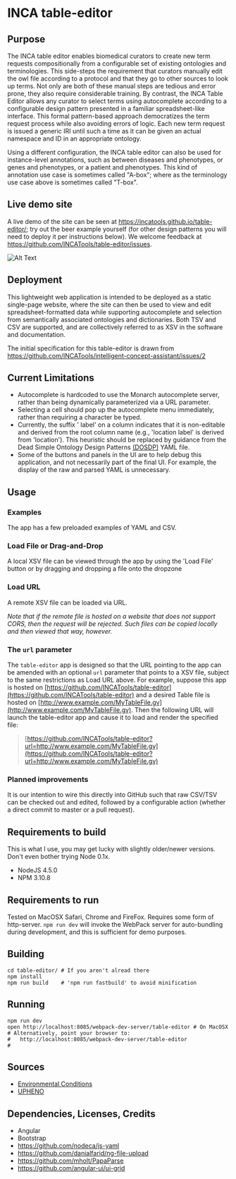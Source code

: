 # INCA table-editor

## Purpose
The INCA table editor enables biomedical curators to create new term requests compositionally from a configurable set of existing ontologies and terminologies. This side-steps the requirement that curators manually edit the owl file according to a protocol and that they go to other sources to look up terms. Not only are both of these manual steps are tedious and error prone, they also require considerable training. By contrast, the INCA Table Editor allows any curator to select terms using autocomplete according to a configurable design pattern presented in a familiar spreadsheet-like interface. This formal pattern-based approach democratizes the term request process while also avoiding errors of logic. Each new term request is issued a generic IRI until such a time as it can be given an actual namespace and ID in an appropriate ontology.

Using a different configuration, the INCA table editor can also be used for instance-level annotations, such as between diseases and phenotypes, or genes and phenotypes, or a patient and phenotypes. This kind of annotation use case is sometimes called "A-box"; where as the terminology use case above is sometimes called "T-box".

## Live demo site

A live demo of the site can be seen at https://incatools.github.io/table-editor/; try out the beer example yourself (for other design patterns you will need to deploy it per instructions below). We welcome feedback at https://github.com/INCATools/table-editor/issues.

![Alt Text](https://media.giphy.com/media/LZkP2eXU51hYS5z4zn/giphy.gif)


## Deployment

This lightweight web application is intended to be deployed as a static single-page website, where the site can then be used to view and edit spreadsheet-formatted data while supporting autocomplete and selection from semantically associated ontologies and dictionaries. Both TSV and CSV are supported, and are collectively referred to as XSV in the software and documentation.

The initial specification for this table-editor is drawn from https://github.com/INCATools/intelligent-concept-assistant/issues/2

## Current Limitations

- Autocomplete is hardcoded to use the Monarch autocomplete server, rather than being dynamically parameterized via a URL parameter.
- Selecting a cell should pop up the autocomplete menu immediately, rather than requiring a character be typed.
- Currently, the suffix ' label' on a column indicates that it is non-editable and derived from the root column name (e.g., 'location label' is derived from 'location'). This heuristic should be replaced by guidance from the Dead Simple Ontology Design Patterns [(DOSDP)](https://github.com/dosumis/dead_simple_owl_design_patterns) YAML file.
- Some of the buttons and panels in the UI are to help debug this application, and not necessarily part of the final UI. For example, the display of the raw and parsed YAML is unnecessary.


## Usage

### Examples

The app has a few preloaded examples of YAML and CSV.

### Load File or Drag-and-Drop

A local XSV file can be viewed through the app by using the 'Load File' button or by dragging and dropping a file onto the dropzone

### Load URL

A remote XSV file can be loaded via URL.

*Note that if the remote file is hosted on a website that does not support CORS, then the request will be rejected. Such files can be copied locally and then viewed that way, however.*

### The `url` parameter

The `table-editor` app is designed so that the URL pointing to the app can be amended with an optional `url` parameter that points to a XSV file, subject to the same restrictions as Load URL above. For example, suppose this app is hosted on [https://github.com/INCATools/table-editor](https://github.com/INCATools/table-editor) and a desired Table file is hosted on [http://www.example.com/MyTableFile.gv](http://www.example.com/MyTableFile.gv). Then the following URL will launch the table-editor app and cause it to load and render the specified file:

> [https://github.com/INCATools/table-editor?url=http://www.example.com/MyTableFile.gv](https://github.com/INCATools/table-editor?url=http://www.example.com/MyTableFile.gv)

### Planned improvements

It is our intention to wire this directly into GitHub such that raw CSV/TSV can be checked out and edited, followed by a configurable action (whether a direct commit to master or a pull request).

## Requirements to build

This is what I use, you may get lucky with slightly older/newer versions. Don't even bother trying Node 0.1x.

- NodeJS 4.5.0
- NPM 3.10.8


## Requirements to run

Tested on MacOSX Safari, Chrome and FireFox. Requires some form of http-server. `npm run dev` will invoke the WebPack server for auto-bundling during development, and this is sufficient for demo purposes.


## Building

```
cd table-editor/ # If you aren't alread there
npm install
npm run build    # 'npm run fastbuild' to avoid minification
```

## Running

```
npm run dev
open http://localhost:8085/webpack-dev-server/table-editor # On MacOSX
# Alternatively, point your browser to:
#   http://localhost:8085/webpack-dev-server/table-editor
#
```

## Sources

- [Environmental Conditions](https://github.com/cmungall/environmental-conditions)
- [UPHENO](https://github.com/obophenotype/upheno)

## Dependencies, Licenses, Credits

- Angular
- Bootstrap
- https://github.com/nodeca/js-yaml
- https://github.com/danialfarid/ng-file-upload
- https://github.com/mholt/PapaParse
- https://github.com/angular-ui/ui-grid

